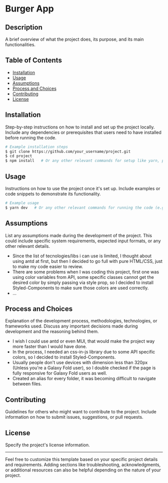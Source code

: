 # Burger App

## Description

A brief overview of what the project does, its purpose, and its main functionalities.

## Table of Contents

- [Installation](#installation)
- [Usage](#usage)
- [Assumptions](#assumptions)
- [Process and Choices](#process-and-choices)
- [Contributing](#contributing)
- [License](#license)

## Installation

Step-by-step instructions on how to install and set up the project locally. Include any dependencies or prerequisites that users need to have installed before running the code.

```bash
# Example installation steps
$ git clone https://github.com/your_username/project.git
$ cd project
$ npm install   # Or any other relevant commands for setup like yarn, pnpm or bun
```

## Usage

Instructions on how to use the project once it's set up. Include examples or code snippets to demonstrate its functionality.

```bash
# Example usage
$ yarn dev   # Or any other relevant commands for running the code (e.g: npm run dev)
```

## Assumptions

List any assumptions made during the development of the project. This could include specific system requirements, expected input formats, or any other relevant details.

- Since the list of tecnologies/libs i can use is limited, I thought about using antd at first, but then I decided to go full with pure HTML/CSS, just to make my code easier to review.
- There are some problems when I was coding this project, first one was using color variables from API, some specific classes cannot get the desired color by simply passing via style prop, so I decided to install Styled-Components to make sure those colors are used correctly.
- ...

## Process and Choices

Explanation of the development process, methodologies, technologies, or frameworks used. Discuss any important decisions made during development and the reasoning behind them.

- I wish I could use antd or even MUI, that would make the project way more faster than I would have done.
- In the process, I needed an css-in-js library due to some API specific colors, so I decided to install Styled-Components.
- Usually people don't use devices with dimension less than 320px (Unless you're a Galaxy Fold user), so I double checked if the page is fully responsive for Galaxy Fold users as well.
- Created an alias for every folder, it was becoming difficult to navigate between files.

## Contributing

Guidelines for others who might want to contribute to the project. Include information on how to submit issues, suggestions, or pull requests.

## License

Specify the project's license information.

---

Feel free to customize this template based on your specific project details and requirements. Adding sections like troubleshooting, acknowledgments, or additional resources can also be helpful depending on the nature of your project.
